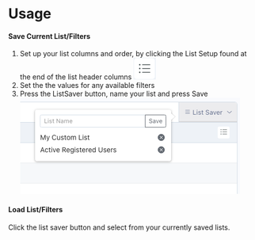 # Usage

#### Save Current List/Filters
1. Set up your list columns and order, by clicking the List Setup found at the end of the list header columns ![List Setup Icon](./images/list-setup-icon.png)
2. Set the the values for any available filters
3. Press the ListSaver button, name your list and press Save ![ListSaver](./images/listsaver-image-2.png)

#### Load List/Filters
Click the list saver button and select from your currently saved lists.